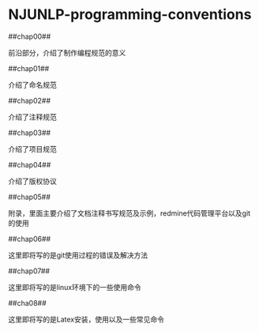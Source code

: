 NJUNLP-programming-conventions
==============================

##chap00##

前沿部分，介绍了制作编程规范的意义

##chap01##

介绍了命名规范

##chap02##

介绍了注释规范

##chap03##

介绍了项目规范

##chap04##

介绍了版权协议

##chap05##

附录，里面主要介绍了文档注释书写规范及示例，redmine代码管理平台以及git的使用

##chap06##

这里即将写的是git使用过程的错误及解决方法

##chap07##

这里即将写的是linux环境下的一些使用命令

##cha08##

这里即将写的是Latex安装，使用以及一些常见命令
